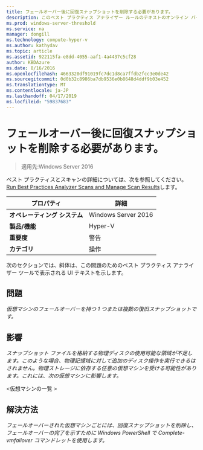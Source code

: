 ```yaml
---
title: フェールオーバー後に回復スナップショットを削除する必要があります。
description: このベスト プラクティス アナライザー ルールのテキストのオンライン バージョン。
ms.prod: windows-server-threshold
ms.service: na
manager: dongill
ms.technology: compute-hyper-v
ms.author: kathydav
ms.topic: article
ms.assetid: 922115fa-e8dd-4055-aaf1-4a4437c5cf28
author: KBDAzure
ms.date: 8/16/2016
ms.openlocfilehash: 4663320df91019fc7dc1d8ca7ffdb2fcc3e0de42
ms.sourcegitcommit: 0d0b32c8986ba7db9536e0b8648d4ddf9b03e452
ms.translationtype: MT
ms.contentlocale: ja-JP
ms.lasthandoff: 04/17/2019
ms.locfileid: "59837683"
---
```

# <a name="recovery-snapshots-should-be-removed-after-failover"></a>フェールオーバー後に回復スナップショットを削除する必要があります。

>適用先:Windows Server 2016

ベスト プラクティスとスキャンの詳細については、次を参照してください。 [Run Best Practices Analyzer Scans and Manage Scan Results](https://go.microsoft.com/fwlink/p/?LinkID=223177)します。  
  
|プロパティ|詳細|  
|-|-|  
|**オペレーティング システム**|Windows Server 2016| 
|**製品/機能**|Hyper-V|  
|**重要度**|警告|  
|**カテゴリ**|操作|  
  
次のセクションでは、斜体は、この問題のためのベスト プラクティス アナライザー ツールで表示される UI テキストを示します。  
  
## <a name="issue"></a>**問題**  
*仮想マシンのフェールオーバーを持つ 1 つまたは複数の復旧スナップショットです。*  
  
## <a name="impact"></a>**影響**  
*スナップショット ファイルを格納する物理ディスクの使用可能な領域が不足します。このような場合、物理記憶域に対して追加のディスク操作を実行できるはされません。物理ストレージに依存する任意の仮想マシンを受ける可能性があります。これには、次の仮想マシンに影響します。*  
  
\<仮想マシンの一覧 >  
  
## <a name="resolution"></a>**解決方法**  
*フェールオーバーされた仮想マシンごとには、回復スナップショットを削除し、フェールオーバーの完了を示すために Windows PowerShell で Complete-vmfailover コマンドレットを使用します。*  
  


